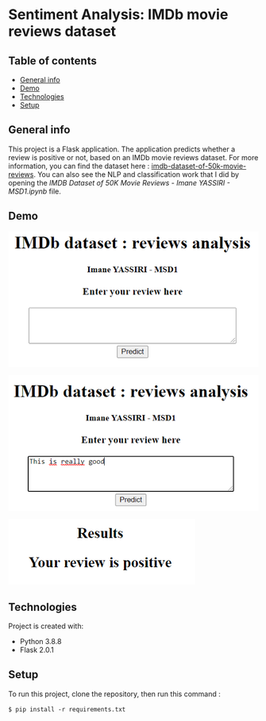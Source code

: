 # Sentiment Analysis: IMDb movie reviews dataset

## Table of contents
* [General info](#general-info)
* [Demo](#demo)
* [Technologies](#technologies)
* [Setup](#setup)

## General info
This project is a Flask application. The application predicts whether a review is positive or not, based on an IMDb movie reviews dataset.
For more information, you can find the dataset here : [imdb-dataset-of-50k-movie-reviews](https://www.kaggle.com/lakshmi25npathi/imdb-dataset-of-50k-movie-reviews).
You can also see the NLP and classification work that I did by opening the _IMDB Dataset of 50K Movie Reviews - Imane YASSIRI - MSD1.ipynb_ file.

## Demo
![](Images/home.PNG)

![](Images/test.PNG)

![](Images/results.PNG)


## Technologies
Project is created with:
* Python 3.8.8
* Flask 2.0.1
	
## Setup
To run this project, clone the repository, then run this command : 

```
$ pip install -r requirements.txt
```

